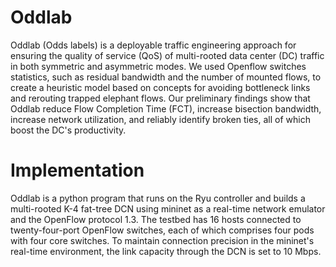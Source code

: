 # Oddlab
Oddlab (Odds labels) is a deployable traffic engineering approach for ensuring the quality of service (QoS) of multi-rooted data center (DC) traffic in both symmetric and asymmetric modes. We used  Openflow switches statistics, such as residual bandwidth and the number of mounted flows, to create a heuristic model based on concepts for avoiding bottleneck links and rerouting trapped elephant flows. Our preliminary findings show that Oddlab reduce Flow Completion Time (FCT), increase bisection bandwidth, increase network utilization, and reliably identify broken ties, all of which boost the DC's productivity.

# Implementation
Oddlab is a python program that runs on the Ryu controller and builds a multi-rooted K-4 fat-tree DCN using mininet as a real-time network emulator and the OpenFlow protocol 1.3. The testbed has 16 hosts connected to twenty-four-port OpenFlow switches, each of which comprises four pods with four core switches. To maintain connection precision in the mininet's real-time environment, the link capacity through the DCN is set to 10 Mbps.
